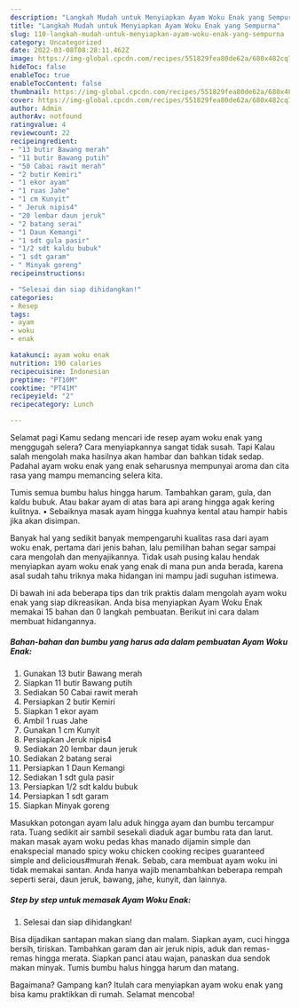 ```yaml
---
description: "Langkah Mudah untuk Menyiapkan Ayam Woku Enak yang Sempurna"
title: "Langkah Mudah untuk Menyiapkan Ayam Woku Enak yang Sempurna"
slug: 110-langkah-mudah-untuk-menyiapkan-ayam-woku-enak-yang-sempurna
category: Uncategorized
date: 2022-03-08T08:28:11.462Z
image: https://img-global.cpcdn.com/recipes/551829fea80de62a/680x482cq70/ayam-woku-enak-foto-resep-utama.jpg
hideToc: false
enableToc: true
enableTocContent: false
thumbnail: https://img-global.cpcdn.com/recipes/551829fea80de62a/680x482cq70/ayam-woku-enak-foto-resep-utama.jpg
cover: https://img-global.cpcdn.com/recipes/551829fea80de62a/680x482cq70/ayam-woku-enak-foto-resep-utama.jpg
author: Admin
authorAv: notfound
ratingvalue: 4
reviewcount: 22
recipeingredient:
- "13 butir Bawang merah"
- "11 butir Bawang putih"
- "50 Cabai rawit merah"
- "2 butir Kemiri"
- "1 ekor ayam"
- "1 ruas Jahe"
- "1 cm Kunyit"
- " Jeruk nipis4"
- "20 lembar daun jeruk"
- "2 batang serai"
- "1 Daun Kemangi"
- "1 sdt gula pasir"
- "1/2 sdt kaldu bubuk"
- "1 sdt garam"
- " Minyak goreng"
recipeinstructions:

- "Selesai dan siap dihidangkan!"
categories:
- Resep
tags:
- ayam
- woku
- enak

katakunci: ayam woku enak 
nutrition: 190 calories
recipecuisine: Indonesian
preptime: "PT10M"
cooktime: "PT41M"
recipeyield: "2"
recipecategory: Lunch

---
```



Selamat pagi Kamu sedang mencari ide resep ayam woku enak yang menggugah selera? Cara menyiapkannya sangat tidak susah. Tapi Kalau salah mengolah maka hasilnya akan hambar dan bahkan tidak sedap. Padahal ayam woku enak yang enak seharusnya mempunyai aroma dan cita rasa yang mampu memancing selera kita.


Tumis semua bumbu halus hingga harum. Tambahkan garam, gula, dan kaldu bubuk. Atau bakar ayam di atas bara api arang hingga agak kering kulitnya. • Sebaiknya masak ayam hingga kuahnya kental atau hampir habis jika akan disimpan.

Banyak hal yang sedikit banyak mempengaruhi kualitas rasa dari ayam woku enak, pertama dari jenis bahan, lalu pemilihan bahan segar sampai cara mengolah dan menyajikannya. Tidak usah pusing kalau hendak menyiapkan ayam woku enak yang enak di mana pun anda berada, karena asal sudah tahu triknya maka hidangan ini mampu jadi suguhan istimewa.


Di bawah ini ada beberapa tips dan trik praktis dalam mengolah ayam woku enak yang siap dikreasikan. Anda bisa menyiapkan Ayam Woku Enak memakai 15 bahan dan 0 langkah pembuatan. Berikut ini cara dalam membuat hidangannya.

<!--inarticleads1-->

##### Bahan-bahan dan bumbu yang harus ada dalam pembuatan Ayam Woku Enak:

1. Gunakan 13 butir Bawang merah
1. Siapkan 11 butir Bawang putih
1. Sediakan 50 Cabai rawit merah
1. Persiapkan 2 butir Kemiri
1. Siapkan 1 ekor ayam
1. Ambil 1 ruas Jahe
1. Gunakan 1 cm Kunyit
1. Persiapkan  Jeruk nipis4
1. Sediakan 20 lembar daun jeruk
1. Sediakan 2 batang serai
1. Persiapkan 1 Daun Kemangi
1. Sediakan 1 sdt gula pasir
1. Persiapkan 1/2 sdt kaldu bubuk
1. Persiapkan 1 sdt garam
1. Siapkan  Minyak goreng


Masukkan potongan ayam lalu aduk hingga ayam dan bumbu tercampur rata. Tuang sedikit air sambil sesekali diaduk agar bumbu rata dan larut. makan masak ayam woku pedas khas manado dijamin simple dan enakspecial manado spicy woku chicken cooking recipes guaranteed simple and delicious#murah #enak. Sebab, cara membuat ayam woku ini tidak memakai santan. Anda hanya wajib menambahkan beberapa rempah seperti serai, daun jeruk, bawang, jahe, kunyit, dan lainnya. 

<!--inarticleads2-->

##### Step by step untuk memasak Ayam Woku Enak:


1. Selesai dan siap dihidangkan!

Bisa dijadikan santapan makan siang dan malam. Siapkan ayam, cuci hingga bersih, tiriskan. Tambahkan garam dan air jeruk nipis, aduk dan remas-remas hingga merata. Siapkan panci atau wajan, panaskan dua sendok makan minyak. Tumis bumbu halus hingga harum dan matang. 

Bagaimana? Gampang kan? Itulah cara menyiapkan ayam woku enak yang bisa kamu praktikkan di rumah. Selamat mencoba!
